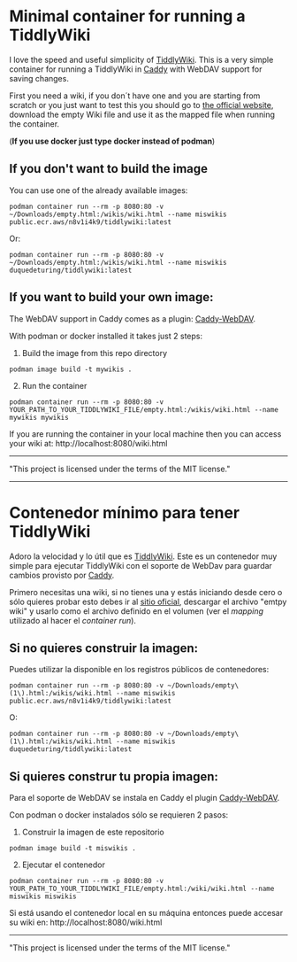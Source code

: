 # Minimal container for running a TiddlyWiki

I love the speed and useful simplicity of [TiddlyWiki](https://tiddlywiki.com/). This is a very simple container for running a TiddlyWiki in [Caddy](https://caddyserver.com/) with WebDAV support for saving changes.

First you need a wiki, if you don´t have one and you are starting from scratch or you just want to test this you should go to [the official website](https://tiddlywiki.com/), download the empty Wiki file and use it as the mapped file when running the container.

(**If you use docker just type docker instead of podman**)

## If you don't want to build the image

You can use one of the already available images:

```
podman container run --rm -p 8080:80 -v ~/Downloads/empty.html:/wikis/wiki.html --name miswikis public.ecr.aws/n8v1i4k9/tiddlywiki:latest
```

Or:

```
podman container run --rm -p 8080:80 -v ~/Downloads/empty.html:/wikis/wiki.html --name miswikis duquedeturing/tiddlywiki:latest
```

## If you want to build your own image:

The WebDAV support in Caddy comes as a plugin: [Caddy-WebDAV](github.com/mholt/caddy-webdav).

With podman or docker installed it takes just 2 steps:

1. Build the image from this repo directory
```
podman image build -t mywikis .
```

2. Run the container
```
podman container run --rm -p 8080:80 -v YOUR_PATH_TO_YOUR_TIDDLYWIKI_FILE/empty.html:/wikis/wiki.html --name mywikis mywikis
```

If you are running the container in your local machine then you can access your wiki at: http://localhost:8080/wiki.html

-------
"This project is licensed under the terms of the MIT license."

---------------------

# Contenedor mínimo para tener TiddlyWiki

Adoro la velocidad y lo útil que es [TiddlyWiki](https://tiddlywiki.com/). Este es un contenedor muy simple para ejecutar TiddlyWiki con el soporte de WebDav para guardar cambios provisto por [Caddy](https://caddyserver.com/).

Primero necesitas una wiki, si no tienes una y estás iniciando desde cero o sólo quieres probar esto debes ir al [sitio oficial](https://tiddlywiki.com/), descargar el archivo "emtpy wiki" y usarlo como el archivo definido en el volumen (ver el _mapping_ utilizado al hacer el _container run_).

## Si no quieres construir la imagen:

Puedes utilizar la disponible en los registros públicos de contenedores:

```
podman container run --rm -p 8080:80 -v ~/Downloads/empty\(1\).html:/wikis/wiki.html --name miswikis public.ecr.aws/n8v1i4k9/tiddlywiki:latest
```

O:

```
podman container run --rm -p 8080:80 -v ~/Downloads/empty\(1\).html:/wikis/wiki.html --name miswikis duquedeturing/tiddlywiki:latest
```

## Si quieres construr tu propia imagen:
Para el soporte de WebDAV se instala en Caddy el plugin [Caddy-WebDAV](github.com/mholt/caddy-webdav).

Con podman o docker instalados sólo se requieren 2 pasos:

1. Construir la imagen de este repositorio
```
podman image build -t miswikis .
```

2. Ejecutar el contenedor 
```
podman container run --rm -p 8080:80 -v YOUR_PATH_TO_YOUR_TIDDLYWIKI_FILE/empty.html:/wiki/wiki.html --name miswikis miswikis
```

Si está usando el contenedor local en su máquina entonces puede accesar su wiki en: http://localhost:8080/wiki.html

-------
"This project is licensed under the terms of the MIT license."
